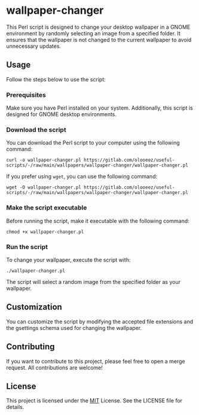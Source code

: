 # wallpaper-changer

This Perl script is designed to change your desktop wallpaper in a GNOME environment by randomly selecting an image from a specified folder. It ensures that the wallpaper is not changed to the current wallpaper to avoid unnecessary updates.

## Usage

Follow the steps below to use the script:

### Prerequisites

Make sure you have Perl installed on your system. Additionally, this script is designed for GNOME desktop environments. 

### Download the script

You can download the Perl script to your computer using the following command:

```
curl -o wallpaper-changer.pl https://gitlab.com/olooeez/useful-scripts/-/raw/main/wallpapers/wallpaper-changer/wallpaper-changer.pl
```

If you prefer using `wget`, you can use the following command:

```
wget -O wallpaper-changer.pl https://gitlab.com/olooeez/useful-scripts/-/raw/main/wallpapers/wallpaper-changer/wallpaper-changer.pl
```

### Make the script executable

Before running the script, make it executable with the following command:

```
chmod +x wallpaper-changer.pl
```

### Run the script

To change your wallpaper, execute the script with:

```
./wallpaper-changer.pl
```

The script will select a random image from the specified folder as your wallpaper.

## Customization

You can customize the script by modifying the accepted file extensions and the gsettings schema used for changing the wallpaper.

## Contributing

If you want to contribute to this project, please feel free to open a merge request. All contributions are welcome!

## License

This project is licensed under the [MIT](https://gitlab.com/olooeez/useful-scripts/-/blob/main/LICENSE) License. See the LICENSE file for details.
